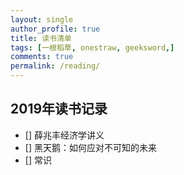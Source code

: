 ```yaml
---
layout: single
author_profile: true
title: 读书清单
tags: [一根稻草, onestraw, geeksword,]
comments: true
permalink: /reading/
---
```


## 2019年读书记录

- [] 薛兆丰经济学讲义
- [] 黑天鹅：如何应对不可知的未来
- [] 常识
